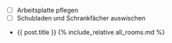  - [ ] Arbeitsplatte pflegen
 - [ ] Schubladen und Schrankfächer auswischen
 - {{ post.title }}
{%  include_relative all_rooms.md  %}
<!--stackedit_data:
eyJoaXN0b3J5IjpbMTcyMTU5NjM2OCwtMTQzOTY0ODY1MywxMj
I5NTMyNTksLTY4OTE0NTg3NCw2OTA3MDI3OTNdfQ==
-->